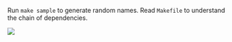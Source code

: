 Run `make sample` to generate random names. Read `Makefile` to understand the chain of dependencies.

![](https://media4.giphy.com/media/4xVC65H4QeXHXfKid5/giphy.gif)
